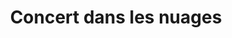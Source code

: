 ---
layout: project
title: "Concert dans les nuages"
permalink: "/projects/2019/clouds/"
projectyear: "2019"
categories: [project]
description: >
  Concert dans les nuages, c’est un concert à la gloire des nuages. Les nuages sont éphémères et intangibles; ils se transforment, se dissipent et émergent à nouveau du néant. Ils peuvent être bouleversants et sublimes. Tout comme la musique. Le poète a dit : “l’architecture est une musique pétrifiée”. Pour nous, les nuages sont une musique vivante. Les nuages sont une musique qu’on peut voir mais qu’on ne peut entendre, et la musique est un nuage qu’on peut entendre mais qu’on ne peut voir.
lead:
performances:
  - title: "Concert dans les nuages"
    subtitle: "Musique de Pēteris Vasks, Philip Glass, Morton Feldman, Kayla Shears, Joel Peters & Adrian Foster"
    date: "29 juin, 2019"
    time: "19h30"
    venue: "Église Unie Saint-James"
    address: 
    ticketsurl: 
    facebookurl: "https://www.facebook.com/events/447267836077147"
    posterimage: "2019/clouds.png"
    guests:
    - name: "avec Earth World Collaborative"
      director: 
---